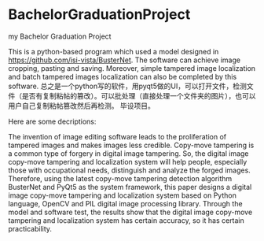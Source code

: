# BachelorGraduationProject
my Bachelor Graduation Project

This is a python-based program which used a model designed in https://github.com/isi-vista/BusterNet.
The software can achieve image cropping, pasting and saving. 
Moreover, simple tampered image localization and batch tampered images localization can also be completed by this software.
总之是一个python写的软件，用pyqt5做的UI，可以打开文件，检测文件（是否有复制粘帖的篡改）。可以批处理（直接处理一个文件夹的图片），也可以用户自己复制粘帖篡改然后再检测。
毕设项目。



Here are some decriptions:

The invention of image editing software leads to the proliferation of tampered images and makes images less credible. 
Copy-move tampering is a common type of forgery in digital image tampering. 
So, the digital image copy-move tampering and localization system will help people, especially those with occupational needs, distinguish and analyze the forged images. 
Therefore, using the latest copy-move tampering detection algorithm BusterNet and PyQt5 as the system framework, this paper designs a digital image copy-move tampering and localization system based on Python language, OpenCV and PIL digital image processing library. 
Through the model and software test, the results show that the digital image copy-move tampering and localization system has certain accuracy, so it has certain practicability.
